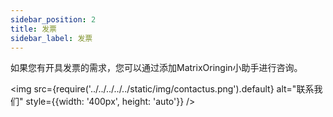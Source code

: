 ```yaml
---
sidebar_position: 2
title: 发票
sidebar_label: 发票
---
```

如果您有开具发票的需求，您可以通过添加MatrixOringin小助手进行咨询。

<img src={require('../../../../../static/img/contactus.png').default} alt="联系我们" style={{width: '400px', height: 'auto'}} />